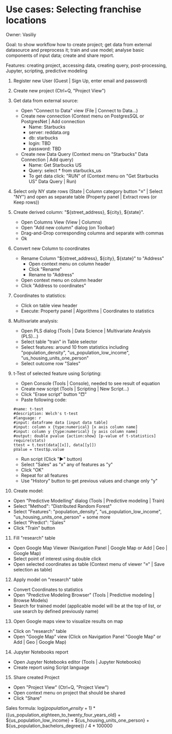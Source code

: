 <!-- TITLE: Use Cases: Selecting franchise locations -->
<!-- SUBTITLE: -->

# Use cases: Selecting franchise locations

Owner: Vasiliy

Goal: to show workflow how to create project; get data from external datasource and preprocess it; train and use model; 
analyse basic components of input data; create and share report.   

Features: creating project, accessing data, creating query, post-processing, Jupyter, scripting, predictive modeling

1. Register new User (Guest | Sign Up, enter email and password)
2. Create new project (Ctrl+Q, "Project View")
3. Get data from external source:
   * Open "Connect to Data" view (File | Connect to Data...)
   * Create new connection (Context menu on PostgresSQL or PostgresNet | Add connection
      * Name: Starbucks
      * server: reddata.org
      * db: starbucks
      * login: TBD 
      * password: TBD
   * Create new Data Query (Context menu on "Starbucks" Data Connection | Add query)
      * Name: Get Starbucks US
      * Query: select * from starbucks_us
      * To get data click: "RUN" of (Context menu on "Get Starbucks US" Data Query | Run)
4. Select only NY state rows (State | Column category button "≡" | Select "NY") and open as separate table 
   (Property panel | Extract rows (or Keep rows))
5. Create derived column: "${street_address}, ${city}, ${state}".
   * Open Columns View (View | Columns) 
   * Open "Add new column" dialog (on Toolbar)
   * Drag-and-Drop corresponding columns and separate with commas
   * Ok
6. Convert new Column to coordinates
   * Rename Column "${street_address}, ${city}, ${state}" to "Address"
      * Open context menu on column header
      * Click "Rename"
      * Rename to "Address"
   * Open context menu on column header
   * Click "Address to coordinates"
7. Coordinates to statistics:
   * Click on table view header
   * Execute: Property panel | Algorithms | Coordinates to statistics 
8. Multivariate analysis:
   * Open PLS dialog (Tools | Data Science | Multivariate Analysis (PLS)...)
   * Select table "train" in Table selector
   * Select features: around 10 from statistics including "population_density", "us_population_low_income", "us_housing_units_one_person"
   * Select outcome row "Sales"
9. t-Test of selected feature using Scripting:
   * Open Console (Tools | Console), needed to see result of equation
   * Create new script (Tools | Scripting | New Script...)
   * Click "Erase script" button "⬒"
   * Paste following code: 

    ```
    #name: t-test
    #description: Welch's t-test
    #language: r
    #input: dataframe data [input data table]
    #input: column x {type:numerical} [x axis column name]
    #input: column y {type:numerical} [y axis column name]
    #output: double pvalue {action:show} [p-value of t-statistics]
    require(stats)
    ttest = t.test(data[[x]], data[[y]])
    pValue = ttest$p.value
    ```

   * Run script (Click "▶" button) 
   * Select "Sales" as "x" any of features as "y"
   * Click "OK"
   * Repeat for all features
   * Use "History" button to get previous values and change only "y"
10. Create model:
   * Open "Predictive Modelling" dialog (Tools | Predictive modeling | Train)
   * Select "Method": "Distributed Random Forest"
   * Select "Features": "population_density", "us_population_low_income", "us_housing_units_one_person" + some more
   * Select "Predict": "Sales"
   * Click "Train" button
11. Fill "research" table
   * Open Google Map Viewer (Navigation Panel | Google Map or Add | Geo | Google Map)
   * Select point of interest using double click
   * Open selected coordinates as table (Context menu of viewer "≡" | Save selection as table)
12. Apply model on "research" table
   * Convert Coordinates to statistics
   * Open "Predictive Modeling Browser" (Tools | Predictive modeling | Browse Models)
   * Search for trained model (applicable model will be at the top of list, or use search by defined previously name)
13. Open Google maps view to visualize results on map
   * Click on "research" table
   * Open "Google Map" view (Click on Navigation Panel "Google Map" or Add | Geo | Google Map)
14. Jupyter Notebooks report
   * Open Jupyter Notebooks editor (Tools | Jupyter Notebooks)
   * Create report using Script language
15. Share created Project
   * Open "Project View" (Ctrl+Q, "Project View")
   * Open context menu on project that should be shared
   * Click "Share"

Sales formula: 
log(${population_density} + 1) * (${us_population_eighteen_to_twenty_four_years_old} + ${us_population_low_income} + ${us_housing_units_one_person} + ${us_population_bachelors_degree}) / 4 * 100000
